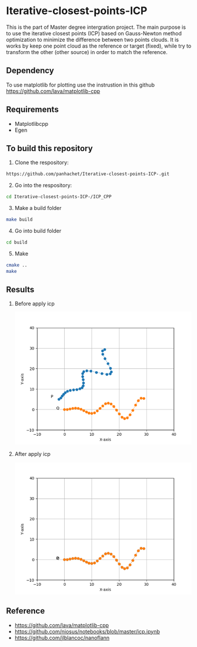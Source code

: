 # Iterative-closest-points-ICP

This is the part of Master degree intergration project. The main purpose is to use the iterative closest points (ICP) based on Gauss-Newton method optimization to minimize the difference between two points clouds. It is works by keep one point cloud as the reference or target (fixed), while try to transform the other (other source) in order to match the reference.

## Dependency
To use matplotlib for plotting use the instrustion in this github https://github.com/lava/matplotlib-cpp

## Requirements
- Matplotlibcpp
- Egen
## To build this repository 
1. Clone the respository:
```bash
https://github.com/panhachet/Iterative-closest-points-ICP-.git
```
2. Go into the respository:
```bash
cd Iterative-closest-points-ICP-/ICP_CPP
```
3. Make a build folder
```bash
make build
```
4. Go into build folder
```bash
cd build 
```
5. Make
```bash
cmake ..
make
```
## Results
1. Before apply icp
   
   ![Iterative-closest-points-ICP-](Result/before_icp.png)
2. After apply icp
   
   ![Iterative-closest-points-ICP-](Result/after_icp.png)

## Reference

- https://github.com/lava/matplotlib-cpp
- https://github.com/niosus/notebooks/blob/master/icp.ipynb
- https://github.com/jlblancoc/nanoflann
